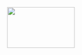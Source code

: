 ﻿<div class="mw-mmv-image"><img crossorigin="anonymous" src="https://upload.wikimedia.org/wikipedia/commons/thumb/f/fb/Singleton_UML_class_diagram.svg/320px-Singleton_UML_class_diagram.svg.png" class="svg" width="158" height="95"></div>